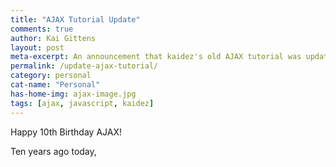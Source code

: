 ```yaml
---
title: "AJAX Tutorial Update"
comments: true
author: Kai Gittens
layout: post
meta-excerpt: An announcement that kaidez's old AJAX tutorial was updated. jQuery AJAX is discussed in depth there’s a short discussion on Promises.
permalink: /update-ajax-tutorial/
category: personal
cat-name: "Personal"
has-home-img: ajax-image.jpg
tags: [ajax, javascript, kaidez]
---
```

Happy 10th Birthday AJAX!

Ten years ago today,
